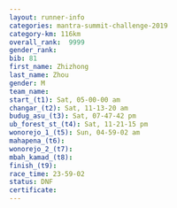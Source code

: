 ```yaml
---
layout: runner-info 
categories: mantra-summit-challenge-2019 
category-km: 116km 
overall_rank:  9999
gender_rank: 
bib: 81
first_name: Zhizhong
last_name: Zhou
gender: M
team_name: 
start_(t1): Sat, 05-00-00 am
changar_(t2): Sat, 11-13-20 am
budug_asu_(t3): Sat, 07-47-42 pm
ub_forest_st_(t4): Sat, 11-21-15 pm
wonorejo_1_(t5): Sun, 04-59-02 am
mahapena_(t6): 
wonorejo_2_(t7): 
mbah_kamad_(t8): 
finish_(t9): 
race_time: 23-59-02
status: DNF
certificate: 
---
```

